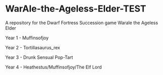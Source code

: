 # WarAle-the-Ageless-Elder-TEST
A repository for the Dwarf Fortress Succession game Warale the Ageless Elder

Year 1 - Muffinsofjoy

Year 2 - Tortillasaurus_rex

Year 3 - Drunk Sensual Pop-Tart

Year 4 - Heathestus/Muffinsofjoy/The Elf Lord

